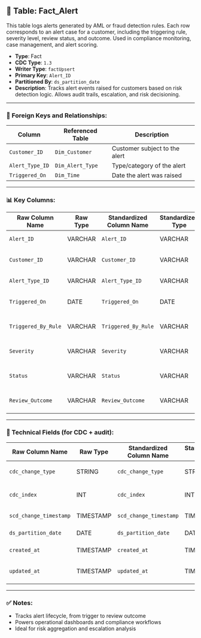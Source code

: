 ## 📜 Table: Fact_Alert

This table logs alerts generated by AML or fraud detection rules. Each row corresponds to an alert case for a customer, including the triggering rule, severity level, review status, and outcome. Used in compliance monitoring, case management, and alert scoring.

- **Type**: Fact  
- **CDC Type**: `1.3`  
- **Writer Type**: `factUpsert`  
- **Primary Key**: `Alert_ID`  
- **Partitioned By**: `ds_partition_date`  
- **Description**: Tracks alert events raised for customers based on risk detection logic. Allows audit trails, escalation, and risk decisioning.

---

### 🔗 Foreign Keys and Relationships:

| Column             | Referenced Table       | Description |
|--------------------|------------------------|-------------|
| `Customer_ID`      | `Dim_Customer`         | Customer subject to the alert  |
| `Alert_Type_ID`    | `Dim_Alert_Type`       | Type/category of the alert  |
| `Triggered_On`     | `Dim_Time`             | Date the alert was raised  |

---

### 📊 Key Columns:

| Raw Column Name     | Raw Type | Standardized Column Name | Standardized Type | Description                               | PK  | Note                   |
|---------------------|----------|---------------------------|--------------------|-------------------------------------------|-----|------------------------|
| `Alert_ID`          | VARCHAR  | `Alert_ID`                | VARCHAR            | Unique ID of the alert                    | ✅  | Primary key            |
| `Customer_ID`       | VARCHAR  | `Customer_ID`             | VARCHAR            | Customer associated with the alert        |     | FK to `Dim_Customer`   |
| `Alert_Type_ID`     | VARCHAR  | `Alert_Type_ID`           | VARCHAR            | Type/category of alert                    |     | FK to `Dim_Alert_Type` |
| `Triggered_On`      | DATE     | `Triggered_On`            | DATE               | Date the alert was generated              |     | FK to `Dim_Time`       |
| `Triggered_By_Rule` | VARCHAR  | `Triggered_By_Rule`       | VARCHAR            | Business rule that triggered the alert    |     |                        |
| `Severity`          | VARCHAR  | `Severity`                | VARCHAR            | Risk severity level (e.g., High, Low)     |     |                        |
| `Status`            | VARCHAR  | `Status`                  | VARCHAR            | Alert status (e.g., Open, Closed)         |     |                        |
| `Review_Outcome`    | VARCHAR  | `Review_Outcome`          | VARCHAR            | Analyst decision or disposition           |     |                        |

---

### 🧪 Technical Fields (for CDC + audit):

| Raw Column Name        | Raw Type | Standardized Column Name | Standardized Type | Description                              | PK  | Note |
|------------------------|----------|---------------------------|--------------------|------------------------------------------|-----|------|
| `cdc_change_type`      | STRING   | `cdc_change_type`         | STRING             | `'cdc_insert'` or `'cdc_update'`         |     | CDC 1.3 logic           |
| `cdc_index`            | INT      | `cdc_index`               | INT                | Row sequence index                       |     | Optional                |
| `scd_change_timestamp` | TIMESTAMP| `scd_change_timestamp`    | TIMESTAMP          | Time record was loaded                   |     |                          |
| `ds_partition_date`    | DATE     | `ds_partition_date`       | DATE               | Partitioning date                        |     | Often equals `Triggered_On` |
| `created_at`           | TIMESTAMP| `created_at`              | TIMESTAMP          | First seen in ETL                        |     |                          |
| `updated_at`           | TIMESTAMP| `updated_at`              | TIMESTAMP          | Last modified time                       |     |                          |

---

### ✅ Notes:
- Tracks alert lifecycle, from trigger to review outcome
- Powers operational dashboards and compliance workflows
- Ideal for risk aggregation and escalation analysis
